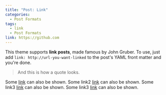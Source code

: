 ```yaml
---
title: "Post: Link"
categories:
  - Post Formats
tags:
  - link
  - Post Formats
link: https://github.com
---
```


This theme supports **link posts**, made famous by John Gruber. To use, just add `link: http://url-you-want-linked` to the post's YAML front matter and you're done.

> And this is how a quote looks.

Some [link](./demo) can also be shown.
Some link2 [link](.jt/demo) can also be shown.
Some link3 [link](tags) can also be shown.
Some link3 [link](./search) can also be shown.